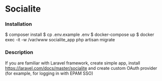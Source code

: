 # Socialite

### Installation
$ composer install
$ cp .env.example .env
$ docker-compose up
$ docker exec -it -w /var/www socialite_app php artisan migrate

### Description
If you are familiar with Laravel framework, create simple app, 
install https://laravel.com/docs/master/socialite and create custom OAuth provider 
(for example, for logging in with EPAM SSO)
